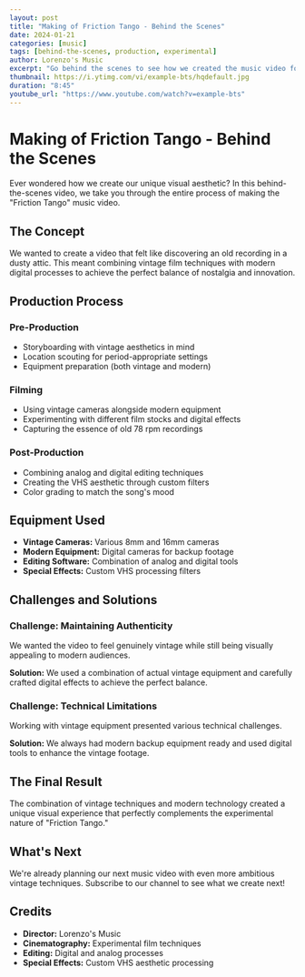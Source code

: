```yaml
---
layout: post
title: "Making of Friction Tango - Behind the Scenes"
date: 2024-01-21
categories: [music]
tags: [behind-the-scenes, production, experimental]
author: Lorenzo's Music
excerpt: "Go behind the scenes to see how we created the music video for 'Friction Tango' using vintage film techniques and digital manipulation."
thumbnail: https://i.ytimg.com/vi/example-bts/hqdefault.jpg
duration: "8:45"
youtube_url: "https://www.youtube.com/watch?v=example-bts"
---
```


# Making of Friction Tango - Behind the Scenes

Ever wondered how we create our unique visual aesthetic? In this behind-the-scenes video, we take you through the entire process of making the "Friction Tango" music video.

## The Concept

We wanted to create a video that felt like discovering an old recording in a dusty attic. This meant combining vintage film techniques with modern digital processes to achieve the perfect balance of nostalgia and innovation.

## Production Process

### Pre-Production
- Storyboarding with vintage aesthetics in mind
- Location scouting for period-appropriate settings
- Equipment preparation (both vintage and modern)

### Filming
- Using vintage cameras alongside modern equipment
- Experimenting with different film stocks and digital effects
- Capturing the essence of old 78 rpm recordings

### Post-Production
- Combining analog and digital editing techniques
- Creating the VHS aesthetic through custom filters
- Color grading to match the song's mood

## Equipment Used

- **Vintage Cameras:** Various 8mm and 16mm cameras
- **Modern Equipment:** Digital cameras for backup footage
- **Editing Software:** Combination of analog and digital tools
- **Special Effects:** Custom VHS processing filters

## Challenges and Solutions

### Challenge: Maintaining Authenticity
We wanted the video to feel genuinely vintage while still being visually appealing to modern audiences.

**Solution:** We used a combination of actual vintage equipment and carefully crafted digital effects to achieve the perfect balance.

### Challenge: Technical Limitations
Working with vintage equipment presented various technical challenges.

**Solution:** We always had modern backup equipment ready and used digital tools to enhance the vintage footage.

## The Final Result

The combination of vintage techniques and modern technology created a unique visual experience that perfectly complements the experimental nature of "Friction Tango."

## What's Next

We're already planning our next music video with even more ambitious vintage techniques. Subscribe to our channel to see what we create next!

## Credits

- **Director:** Lorenzo's Music
- **Cinematography:** Experimental film techniques
- **Editing:** Digital and analog processes
- **Special Effects:** Custom VHS aesthetic processing
